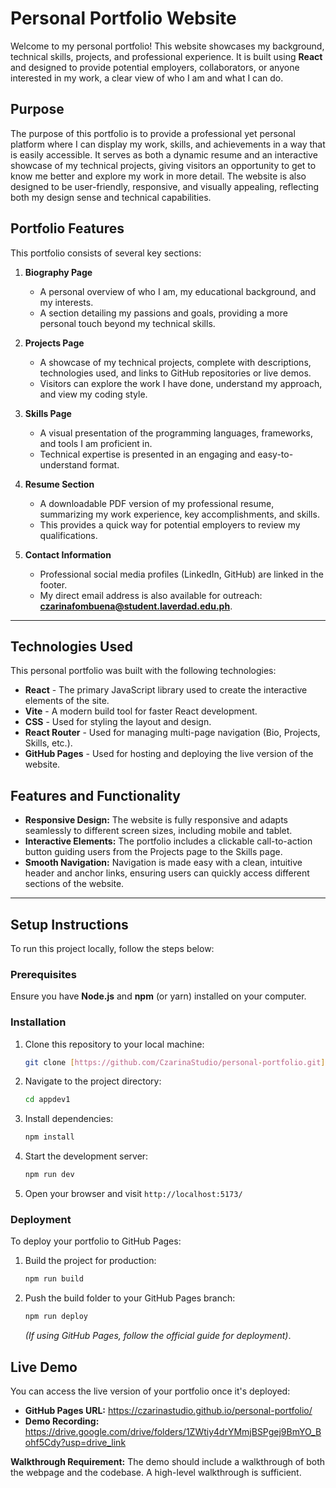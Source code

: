 # Personal Portfolio Website

Welcome to my personal portfolio! This website showcases my background, technical skills, projects, and professional experience. It is built using **React** and designed to provide potential employers, collaborators, or anyone interested in my work, a clear view of who I am and what I can do.

## Purpose

The purpose of this portfolio is to provide a professional yet personal platform where I can display my work, skills, and achievements in a way that is easily accessible. It serves as both a dynamic resume and an interactive showcase of my technical projects, giving visitors an opportunity to get to know me better and explore my work in more detail. The website is also designed to be user-friendly, responsive, and visually appealing, reflecting both my design sense and technical capabilities.

## Portfolio Features

This portfolio consists of several key sections:

1.  **Biography Page**
    * A personal overview of who I am, my educational background, and my interests.
    * A section detailing my passions and goals, providing a more personal touch beyond my technical skills.

2.  **Projects Page**
    * A showcase of my technical projects, complete with descriptions, technologies used, and links to GitHub repositories or live demos.
    * Visitors can explore the work I have done, understand my approach, and view my coding style.

3.  **Skills Page**
    * A visual presentation of the programming languages, frameworks, and tools I am proficient in.
    * Technical expertise is presented in an engaging and easy-to-understand format.

4.  **Resume Section**
    * A downloadable PDF version of my professional resume, summarizing my work experience, key accomplishments, and skills.
    * This provides a quick way for potential employers to review my qualifications.

5.  **Contact Information**
    * Professional social media profiles (LinkedIn, GitHub) are linked in the footer.
    * My direct email address is also available for outreach: **czarinafombuena@student.laverdad.edu.ph**.

---

## Technologies Used

This personal portfolio was built with the following technologies:

* **React** - The primary JavaScript library used to create the interactive elements of the site.
* **Vite** - A modern build tool for faster React development.
* **CSS** - Used for styling the layout and design.
* **React Router** - Used for managing multi-page navigation (Bio, Projects, Skills, etc.).
* **GitHub Pages** - Used for hosting and deploying the live version of the website.

## Features and Functionality

* **Responsive Design:** The website is fully responsive and adapts seamlessly to different screen sizes, including mobile and tablet.
* **Interactive Elements:** The portfolio includes a clickable call-to-action button guiding users from the Projects page to the Skills page.
* **Smooth Navigation:** Navigation is made easy with a clean, intuitive header and anchor links, ensuring users can quickly access different sections of the website.

---

## Setup Instructions

To run this project locally, follow the steps below:

### Prerequisites
Ensure you have **Node.js** and **npm** (or yarn) installed on your computer.

### Installation
1.  Clone this repository to your local machine:
    ```bash
    git clone [https://github.com/CzarinaStudio/personal-portfolio.git](https://github.com/CzarinaStudio/personal-portfolio.git)
    ```
2.  Navigate to the project directory:
    ```bash
    cd appdev1
    ```
3.  Install dependencies:
    ```bash
    npm install
    ```
4.  Start the development server:
    ```bash
    npm run dev
    ```
5.  Open your browser and visit `http://localhost:5173/` 

### Deployment
To deploy your portfolio to GitHub Pages:

1.  Build the project for production:
    ```bash
    npm run build
    ```
2.  Push the build folder to your GitHub Pages branch:
    ```bash
    npm run deploy
    ```
    *(If using GitHub Pages, follow the official guide for deployment)*.

## Live Demo

You can access the live version of your portfolio once it's deployed:

* **GitHub Pages URL:** https://czarinastudio.github.io/personal-portfolio/
* **Demo Recording:** https://drive.google.com/drive/folders/1ZWtiy4drYMmjBSPgej9BmYO_Bohf5Cdy?usp=drive_link

**Walkthrough Requirement:** The demo should include a walkthrough of both the webpage and the codebase. A high-level walkthrough is sufficient.
